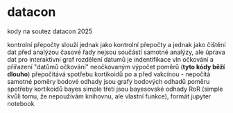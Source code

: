 # datacon
kody na soutez datacon 2025

kontrolní přepočty slouží jednak jako kontrolní přepočty a jednak jako čištění dat před analýzou
časové řady nejsou součástí samotné analýzy, ale úprava dat pro interaktivní graf
rozdělení datumů je indentifikace vln očkování a přiřazení "datůmů očkování" neočkovaným
výpočet poměrů (**tyto kódy běží dlouho**) přepočítává spotřebu kortikoidů po a před vakcínou - nepočítá samotné poměry
bodové odhady jsou grafy bodových odhadů poměru spotřeby kortikoidů
bayes simple třetí jsou bayesovské odhady RoR (simple kvůli tomu, že nepoužívám knihovnu, ale vlastní funkce), formát jupyter notebook
